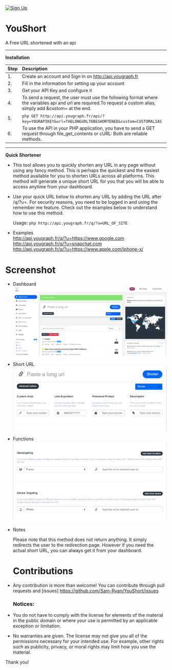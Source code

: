 [![Sign Up](https://img.shields.io/github/downloads/Sam-Ryan/Scylla/total.svg)](http://api.yougraph.fr)

# YouShort
A Free URL shortened with an api


------
<b>Installation</b>

| Step | Description |
| :--- | :--- |
| 1. |Create an account and Sign In on http://api.yougraph.fr |
| 2. | Fill in the information for setting up your account |
| 3. |  Get your API Key and configure it |
| 4. |To send a request, the user must use the following format where the variables api and url are required.To request a custom alias, simply    add &custom= at the end. |
| 5. |   ```php GET http://api.yougraph.fr/api/?key=YOURAPIKEY&url=THELONGURLTOBESHORTENED&custom=CUSTOMALIAS ``` |
| 6. | To use the API in your PHP application, you have to send a GET request through file_get_contents or cURL: Both are reliable methods. |

------

<b> Quick Shortener</b>

* This tool allows you to quickly shorten any URL in any page without using any fancy method. This is perhaps the quickest and the easiest method available for you to shorten URLs across all platforms. This method will generate a unique short URL for you that you will be able to access anytime from your dashboard.
* Use your quick URL below to shorten any URL by adding the URL after /q/?u=. For security reasons, you need to be logged in and using the remember me feature. Check out the examples below to understand how to use this method.

   Usage:  ```php http://api.yougraph.fr/q/?u=URL_OF_SITE ```

* Examples </br>
  http://api.yougraph.fr/q/?u=https://www.google.com </br>
  http://api.yougraph.fr/q/?u=snapchat.com </br>
  http://api.yougraph.fr/q/?u=https://www.apple.com/iphone-x/

# Screenshot
* Dashboard
![](https://github.com/Sam-Ryan/YouShort/blob/master/images/Screenshot_1.png?raw=true)

* Short URL
![](https://github.com/Sam-Ryan/YouShort/blob/master/images/Screenshot_2.png?raw=true)

* Functions
![](https://github.com/Sam-Ryan/YouShort/blob/master/images/Screenshot_3.png?raw=true)




* Notes

  Please note that this method does not return anything. It simply redirects the user to the redirection page. However if you need the        actual short URL, you can always get it from your dashboard.
  
  # Contributions
- Any contribution is more than welcome! You can contribute through pull requests and [issues] https://github.com/Sam-Ryan/YouShort/issues
  
  ### Notices:

- You do not have to comply with the license for elements of the material in the public domain or where your use is permitted by an applicable exception or limitation.
- No warranties are given. The license may not give you all of the permissions necessary for your intended use. For example, other rights such as publicity, privacy, or moral rights may limit how you use the material.

Thank you!
